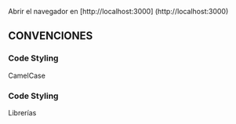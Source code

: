 Abrir el navegador en [http://localhost:3000] (http://localhost:3000) 

## CONVENCIONES

### Code Styling

CamelCase

### Code Styling
Librerías

